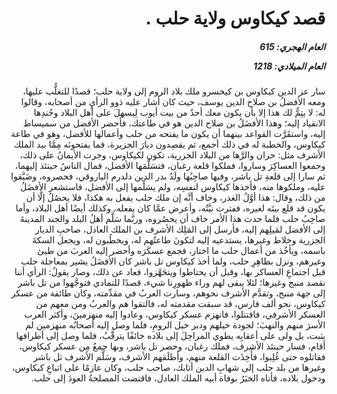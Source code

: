 <h1 dir="rtl">قصد كيكاوس ولاية حلب .</h1>

<h5 dir="rtl">العام الهجري:  615

العام الميلادي: 1218

</h5>

<p dir="rtl">سار عز الدين كيكاوس بن كيخسرو ملك بلاد الروم إلى ولاية حلب؛ قصدًا للتغلُّب عليها، ومعه الأفضلُ بن صلاح الدين يوسف، حيث كان أشار عليه ذوو الرأيِ من أصحابه، وقالوا له: لا يتِمُّ لك هذا إلا بأن يكون معك أحدٌ من بيت أيوب لِيسهلَ على أهل البلاد وجُندِها الانقياد إليه؛ وهذا الأفضَلُ بن صلاح الدين هو في طاعتك، فأحضر الأفضل من سميساط إليه، واستقَرَّت القواعد بينهما أن يكون ما يفتحه من حلب وأعمالها للأفضل، وهو في طاعة كيكاوس، والخطبة له في ذلك أجمع، ثم يقصِدون ديارَ الجزيرة، فما يفتحونَه مِمَّا بيد الملك الأشرف مثل: حران والرَّها من البلاد الجزرية، تكون لكيكاوس، وجرت الأيمانُ على ذلك، وجمعوا العساكِرَ وساروا، فملكوا قلعة رغبان، فتسَلَّمَها الأفضل، فمال الناسُ حينئذ إليهما، ثم سارا إلى قلعةِ تل باشر، وفيها صاحِبُها ولَدُ بدر الدين دلدرم الياروقي، فحصروه، وضَيَّقوا عليه، وملكوها منه، فأخذها كيكاوس لنفسِه، ولم يسَلِّمها إلى الأفضل، فاستشعر الأفضَلُ من ذلك، وقال: هذا أوَّلُ الغدر، وخاف أنَّه إن ملك حلب يفعل به هكذا، فلا يحصُلُ إلَّا أن يكون قد قلع بيتَه لغيره، ففترت نيَّتُه، وأعرض عمَّا كان يفعله، وكذلك أيضًا أهل البلاد، وأما صاحِبُ حلب فلما حدث هذا الأمر خاف أن يحصُروه، وربَّما سَلَّم أهلُ البلد والجند المدينةَ إلى الأفضل لمَيلِهم إليه، فأرسل إلى المَلِك الأشرف بن الملك العادل، صاحبِ الديار الجزرية وخلاط وغيرها، يستدعيه إليه لتكونَ طاعتُهم له، ويخطُبون له، ويجعل السكةَ باسمه، ويأخُذ من أعمال حلب ما اختار، فجمع عسكَرَه وأحضر إليه العربَ من طيئ وغيرهم، ونزل بظاهِرِ حلب، ولما أخذ كيكاوس تل باشر كان الأفضَلُ يشير بمعاجلة حلب قبل اجتماعِ العساكر بها، وقبل أن يحتاطوا ويتجَهَّزوا، فعاد عن ذلك، وصار يقولُ: الرأي أننا نقصد منبج وغيرها؛ لئلا يبقى لهم وراء ظهورِنا شيء، قصدًا للتمادي فتوجَّهوا من تل باشر إلى جهة منبج، وتقدَّم الأشرف نحوهم، وسارت العربُ في مقدِّمته، وكان طائفة من عسكر كيكاوس، نحو ألف فارس، قد سبقت مقدمته له، فالتقوا هم والعربُ ومن معهم من العسكر الأشرفي، فاقتتلوا، فانهزم عسكر كيكاوس، وعادوا إليه منهزمينَ، وأكثر العرب الأسرَ منهم والنهبَ؛ لجودة خيلهم ودبر خيل الرومِ، فلما وصل إليه أصحابُه منهزمين لم يثبت، بل ولى على أعقابِه يطوي المراحِلَ إلى بلاده خائفًا يترقَّبُ، فلما وصل إلى أطرافها أقام، فسار حينئذ الأشرف، فملك رغبان، وحصر تل باشر، وبها جمعٌ مِن عسكر كيكاوس، فقاتلوه حتى غُلِبوا، فأُخِذَت القلعة منهم، وأطلَقهم الأشرف، وسَلَّم الأشرف تل باشر وغيرها من بلد حلب إلى شهابِ الدين أتابك، صاحب حلب، وكان عازمًا على اتباعِ كيكاوس، ودخول بلاده، فأتاه الخبَرُ بوفاة أبيه الملك العادل، فاقتضت المصلحةُ العودَ إلى حلب.</p></br>
